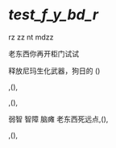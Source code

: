 # _test_f_y_bd_r_


rz zz nt mdzz

老东西你再开柜门试试

释放尼玛生化武器，狗日的 ()

,(),

,(),

弱智 智障 脑瘫  老东西死远点,(),

,(),

